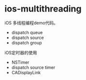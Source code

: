 # ios-multithreading

iOS 多线程编程demo代码。
* dispatch queue
* dispatch source
* dispatch group

iOS定时器的使用
* NSTimer
* dispatch source timer
* CADisplayLink

